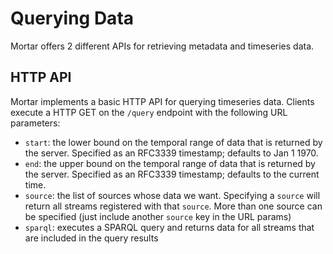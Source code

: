 Querying Data
=============

Mortar offers 2 different APIs for retrieving metadata and timeseries data.

## HTTP API

Mortar implements a basic HTTP API for querying timeseries data. Clients execute a HTTP GET on the `/query` endpoint with the following URL parameters:
- `start`: the lower bound on the temporal range of data that is returned by the server. Specified as an RFC3339 timestamp; defaults to Jan 1 1970.
- `end`: the upper bound on the temporal range of data that is returned by the server. Specified as an RFC3339 timestamp; defaults to the current time.
- `source`: the list of sources whose data we want. Specifying a `source` will return all streams registered with that `source`. More than one source can be specified (just include another `source` key in the URL params)
- `sparql`: executes a SPARQL query and returns data for all streams that are included in the query results
